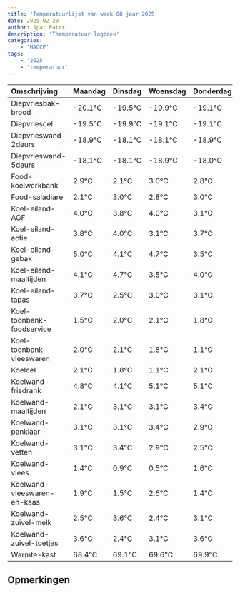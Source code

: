 ```yaml
---
title: 'Temperatuurlijst van week 08 jaar 2025'
date: 2025-02-20
author: Spar Pater
description: 'Themperatuur logboek'
categories:
    - 'HACCP'
tags:
    - '2025'
    - 'temperatuur'
---
```

|Omschrijving|Maandag|Dinsdag|Woensdag|Donderdag|Vrijdag|Zaterdag|Zondag|
|:---|:---|:---|:---|:---|:---|:---|:---|
|Diepvriesbak-brood|-20.1°C|-19.5°C|-19.9°C|-19.1°C| | | |
|Diepvriescel|-19.5°C|-19.9°C|-19.1°C|-19.1°C| | | |
|Diepvrieswand-2deurs|-18.9°C|-18.1°C|-18.1°C|-18.9°C| | | |
|Diepvrieswand-5deurs|-18.1°C|-18.1°C|-18.9°C|-18.0°C| | | |
|Food-koelwerkbank|2.9°C|2.1°C|3.0°C|2.8°C| | | |
|Food-saladiare|2.1°C|3.0°C|2.8°C|3.0°C| | | |
|Koel-eiland-AGF|4.0°C|3.8°C|4.0°C|3.1°C| | | |
|Koel-eiland-actie|3.8°C|4.0°C|3.1°C|3.7°C| | | |
|Koel-eiland-gebak|5.0°C|4.1°C|4.7°C|3.5°C| | | |
|Koel-eiland-maaltijden|4.1°C|4.7°C|3.5°C|4.0°C| | | |
|Koel-eiland-tapas|3.7°C|2.5°C|3.0°C|3.1°C| | | |
|Koel-toonbank-foodservice|1.5°C|2.0°C|2.1°C|1.8°C| | | |
|Koel-toonbank-vleeswaren|2.0°C|2.1°C|1.8°C|1.1°C| | | |
|Koelcel|2.1°C|1.8°C|1.1°C|2.1°C| | | |
|Koelwand-frisdrank|4.8°C|4.1°C|5.1°C|5.1°C| | | |
|Koelwand-maaltijden|2.1°C|3.1°C|3.1°C|3.4°C| | | |
|Koelwand-panklaar|3.1°C|3.1°C|3.4°C|2.9°C| | | |
|Koelwand-vetten|3.1°C|3.4°C|2.9°C|2.5°C| | | |
|Koelwand-vlees|1.4°C|0.9°C|0.5°C|1.6°C| | | |
|Koelwand-vleeswaren-en-kaas|1.9°C|1.5°C|2.6°C|1.4°C| | | |
|Koelwand-zuivel-melk|2.5°C|3.6°C|2.4°C|3.1°C| | | |
|Koelwand-zuivel-toetjes|3.6°C|2.4°C|3.1°C|3.6°C| | | |
|Warmte-kast|68.4°C|69.1°C|69.6°C|69.9°C| | | |

## Opmerkingen


